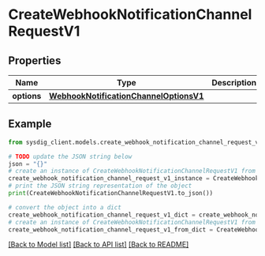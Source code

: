 # CreateWebhookNotificationChannelRequestV1


## Properties

Name | Type | Description | Notes
------------ | ------------- | ------------- | -------------
**options** | [**WebhookNotificationChannelOptionsV1**](WebhookNotificationChannelOptionsV1.md) |  | 

## Example

```python
from sysdig_client.models.create_webhook_notification_channel_request_v1 import CreateWebhookNotificationChannelRequestV1

# TODO update the JSON string below
json = "{}"
# create an instance of CreateWebhookNotificationChannelRequestV1 from a JSON string
create_webhook_notification_channel_request_v1_instance = CreateWebhookNotificationChannelRequestV1.from_json(json)
# print the JSON string representation of the object
print(CreateWebhookNotificationChannelRequestV1.to_json())

# convert the object into a dict
create_webhook_notification_channel_request_v1_dict = create_webhook_notification_channel_request_v1_instance.to_dict()
# create an instance of CreateWebhookNotificationChannelRequestV1 from a dict
create_webhook_notification_channel_request_v1_from_dict = CreateWebhookNotificationChannelRequestV1.from_dict(create_webhook_notification_channel_request_v1_dict)
```
[[Back to Model list]](../README.md#documentation-for-models) [[Back to API list]](../README.md#documentation-for-api-endpoints) [[Back to README]](../README.md)



